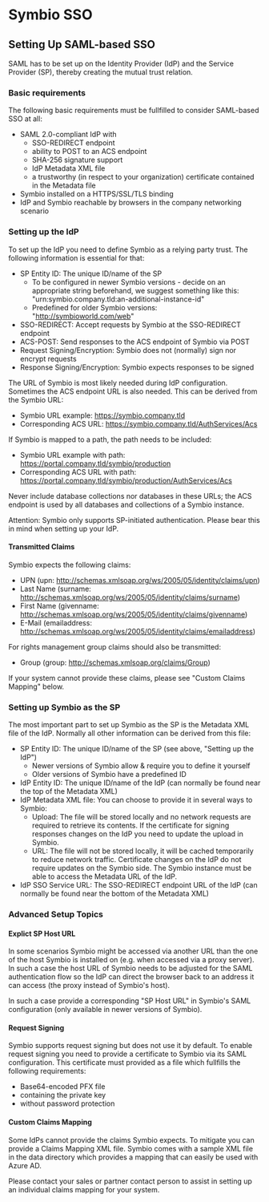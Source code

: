 # Symbio SSO

## Setting Up SAML-based SSO

SAML has to be set up on the Identity Provider (IdP) and the Service Provider (SP), thereby creating the mutual trust relation.

### Basic requirements

The following basic requirements must be fullfilled to consider SAML-based SSO at all:

* SAML 2.0-compliant IdP with
  * SSO-REDIRECT endpoint
  * ability to POST to an ACS endpoint
  * SHA-256 signature support
  * IdP Metadata XML file
  * a trustworthy (in respect to your organization) certificate contained in the Metadata file
* Symbio installed on a HTTPS/SSL/TLS binding
* IdP and Symbio reachable by browsers in the company networking scenario

### Setting up the IdP

To set up the IdP you need to define Symbio as a relying party trust. The following information is essential for that:

* SP Entity ID: The unique ID/name of the SP
  * To be configured in newer Symbio versions - decide on an appropriate string beforehand, we suggest something like this: "urn:symbio.company.tld:an-additional-instance-id"
  * Predefined for older Symbio versions: "http://symbioworld.com/web"
* SSO-REDIRECT: Accept requests by Symbio at the SSO-REDIRECT endpoint
* ACS-POST: Send responses to the ACS endpoint of Symbio via POST
* Request Signing/Encryption: Symbio does not (normally) sign nor encrypt requests
* Response Signing/Encryption: Symbio expects responses to be signed

The URL of Symbio is most likely needed during IdP configuration. Sometimes the ACS endpoint URL is also needed. This can be derived from the Symbio URL:

* Symbio URL example: https://symbio.company.tld
* Corresponding ACS URL: https://symbio.company.tld/AuthServices/Acs

If Symbio is mapped to a path, the path needs to be included:

* Symbio URL example with path: https://portal.company.tld/symbio/production
* Corresponding ACS URL with path: https://portal.company.tld/symbio/production/AuthServices/Acs

Never include database collections nor databases in these URLs; the ACS endpoint is used by all databases and collections of a Symbio instance.

Attention: Symbio only supports SP-initiated authentication. Please bear this in mind when setting up your IdP.

#### Transmitted Claims

Symbio expects the following claims:

* UPN (upn: http://schemas.xmlsoap.org/ws/2005/05/identity/claims/upn)
* Last Name (surname: http://schemas.xmlsoap.org/ws/2005/05/identity/claims/surname)
* First Name (givenname: http://schemas.xmlsoap.org/ws/2005/05/identity/claims/givenname)
* E-Mail (emailaddress: http://schemas.xmlsoap.org/ws/2005/05/identity/claims/emailaddress)

For rights management group claims should also be transmitted:

* Group (group: http://schemas.xmlsoap.org/claims/Group)

If your system cannot provide these claims, please see "Custom Claims Mapping" below.

### Setting up Symbio as the SP

The most important part to set up Symbio as the SP is the Metadata XML file of the IdP. Normally all other information can be derived from this file:

* SP Entity ID: The unique ID/name of the SP (see above, "Setting up the IdP")
  * Newer versions of Symbio allow & require you to define it yourself
  * Older versions of Symbio have a predefined ID
* IdP Entity ID: The unique ID/name of the IdP (can normally be found near the top of the Metadata XML)
* IdP Metadata XML file: You can choose to provide it in several ways to Symbio:
  * Upload: The file will be stored locally and no network requests are required to retrieve its contents. If the certificate for signing responses changes on the IdP you need to update the upload in Symbio.
  * URL: The file will not be stored locally, it will be cached temporarily to reduce network traffic. Certificate changes on the IdP do not require updates on the Symbio side. The Symbio instance must be able to access the Metadata URL of the IdP.
* IdP SSO Service URL: The SSO-REDIRECT endpoint URL of the IdP (can normally be found near the bottom of the Metadata XML)

### Advanced Setup Topics

#### Explict SP Host URL

In some scenarios Symbio might be accessed via another URL than the one of the host Symbio is installed on (e.g. when accessed via a proxy server). In such a case the host URL of Symbio needs to be adjusted for the SAML authentication flow so the IdP can direct the browser back to an address it can access (the proxy instead of Symbio's host).

In such a case provide a corresponding "SP Host URL" in Symbio's SAML configuration (only available in newer versions of Symbio).

#### Request Signing

Symbio supports request signing but does not use it by default. To enable request signing you need to provide a certificate to Symbio via its SAML configuration. This certificate must provided as a file which fullfills the following requirements:

* Base64-encoded PFX file
* containing the private key
* without password protection

#### Custom Claims Mapping

Some IdPs cannot provide the claims Symbio expects. To mitigate you can provide a Claims Mapping XML file. Symbio comes with a sample XML file in the data directory which provides a mapping that can easily be used with Azure AD.

Please contact your sales or partner contact person to assist in setting up an individual claims mapping for your system.
